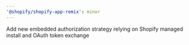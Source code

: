 ```yaml
---
'@shopify/shopify-app-remix': minor
---
```


Add new embedded authorization strategy relying on Shopify managed install and OAuth token exchange

